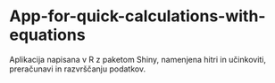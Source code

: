 # App-for-quick-calculations-with-equations
Aplikacija napisana v R z paketom Shiny, namenjena hitri in učinkoviti, preračunavi in razvrščanju podatkov.

